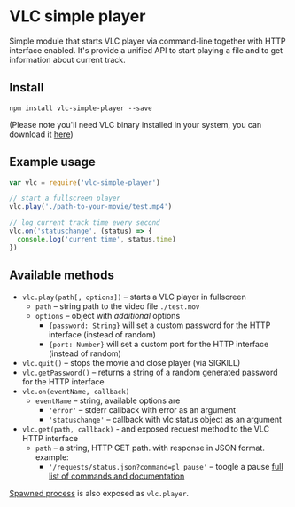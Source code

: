 # VLC simple player

Simple module that starts VLC player via command-line together with HTTP interface enabled.
It's provide a unified API to start playing a file and to get information about current track.

## Install

```shell
npm install vlc-simple-player --save
```
(Please note you'll need VLC binary installed in your system, you can download it [here](http://www.videolan.org/vlc/#download))

## Example usage

```javascript
var vlc = require('vlc-simple-player')

// start a fullscreen player
vlc.play('./path-to-your-movie/test.mp4')

// log current track time every second
vlc.on('statuschange', (status) => {
  console.log('current time', status.time)
})
```

## Available methods

- `vlc.play(path[, options])` – starts a VLC player in fullscreen
  - `path` – string path to the video file `./test.mov`
  - `options` – object with _additional_ options
    - `{password: String}` will set a custom password for the HTTP interface (instead of random)
    - `{port: Number}` will set a custom port for the HTTP interface (instead of random)
- `vlc.quit()` – stops the movie and close player (via SIGKILL)
- `vlc.getPassword()` – returns a string of a random generated password for the HTTP interface
- `vlc.on(eventName, callback)`
  - `eventName` – string, available options are
    - `'error'` – stderr callback with error as an argument
    - `'statuschange'` – callback with vlc status object as an argument
- `vlc.get(path, callback)` - and exposed request method to the VLC HTTP interface
  - `path` – a string, HTTP GET path. with response in JSON format. example:
    - `'/requests/status.json?command=pl_pause'` – toogle a pause
    [full list of commands and documentation](https://wiki.videolan.org/VLC_HTTP_requests/)

[Spawned process](https://nodejs.org/api/child_process.html#child_process_child_process_spawn_command_args_options) is also exposed as `vlc.player`.
